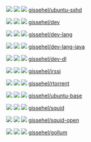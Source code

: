 
 [![](https://images.microbadger.com/badges/image/gissehel/ubuntu-sshd.svg)](https://microbadger.com/images/gissehel/ubuntu-sshd "Get your own image badge on microbadger.com") [![](https://images.microbadger.com/badges/version/gissehel/ubuntu-sshd.svg)](https://microbadger.com/images/gissehel/ubuntu-sshd "Get your own version badge on microbadger.com") [![](https://images.microbadger.com/badges/commit/gissehel/ubuntu-sshd.svg)](https://microbadger.com/images/gissehel/ubuntu-sshd "Get your own commit badge on microbadger.com") [gissehel/ubuntu-sshd](https://hub.docker.com/r/gissehel/ubuntu-sshd)


 [![](https://images.microbadger.com/badges/image/gissehel/dev.svg)](https://microbadger.com/images/gissehel/dev "Get your own image badge on microbadger.com") [![](https://images.microbadger.com/badges/version/gissehel/dev.svg)](https://microbadger.com/images/gissehel/dev "Get your own version badge on microbadger.com") [![](https://images.microbadger.com/badges/commit/gissehel/dev.svg)](https://microbadger.com/images/gissehel/dev "Get your own commit badge on microbadger.com") [gissehel/dev](https://hub.docker.com/r/gissehel/dev)


 [![](https://images.microbadger.com/badges/image/gissehel/dev-lang.svg)](https://microbadger.com/images/gissehel/dev-lang "Get your own image badge on microbadger.com") [![](https://images.microbadger.com/badges/version/gissehel/dev-lang.svg)](https://microbadger.com/images/gissehel/dev-lang "Get your own version badge on microbadger.com") [![](https://images.microbadger.com/badges/commit/gissehel/dev-lang.svg)](https://microbadger.com/images/gissehel/dev-lang "Get your own commit badge on microbadger.com") [gissehel/dev-lang](https://hub.docker.com/r/gissehel/dev-lang)


 [![](https://images.microbadger.com/badges/image/gissehel/dev-lang-java.svg)](https://microbadger.com/images/gissehel/dev-lang-java "Get your own image badge on microbadger.com") [![](https://images.microbadger.com/badges/version/gissehel/dev-lang-java.svg)](https://microbadger.com/images/gissehel/dev-lang-java "Get your own version badge on microbadger.com") [![](https://images.microbadger.com/badges/commit/gissehel/dev-lang-java.svg)](https://microbadger.com/images/gissehel/dev-lang-java "Get your own commit badge on microbadger.com") [gissehel/dev-lang-java](https://hub.docker.com/r/gissehel/dev-lang-java)


 [![](https://images.microbadger.com/badges/image/gissehel/dev-dl.svg)](https://microbadger.com/images/gissehel/dev-dl "Get your own image badge on microbadger.com") [![](https://images.microbadger.com/badges/version/gissehel/dev-dl.svg)](https://microbadger.com/images/gissehel/dev-dl "Get your own version badge on microbadger.com") [![](https://images.microbadger.com/badges/commit/gissehel/dev-dl.svg)](https://microbadger.com/images/gissehel/dev-dl "Get your own commit badge on microbadger.com") [gissehel/dev-dl](https://hub.docker.com/r/gissehel/dev-dl)


 [![](https://images.microbadger.com/badges/image/gissehel/irssi.svg)](https://microbadger.com/images/gissehel/irssi "Get your own image badge on microbadger.com") [![](https://images.microbadger.com/badges/version/gissehel/irssi.svg)](https://microbadger.com/images/gissehel/irssi "Get your own version badge on microbadger.com") [![](https://images.microbadger.com/badges/commit/gissehel/irssi.svg)](https://microbadger.com/images/gissehel/irssi "Get your own commit badge on microbadger.com") [gissehel/irssi](https://hub.docker.com/r/gissehel/irssi)


 [![](https://images.microbadger.com/badges/image/gissehel/rtorrent.svg)](https://microbadger.com/images/gissehel/rtorrent "Get your own image badge on microbadger.com") [![](https://images.microbadger.com/badges/version/gissehel/rtorrent.svg)](https://microbadger.com/images/gissehel/rtorrent "Get your own version badge on microbadger.com") [![](https://images.microbadger.com/badges/commit/gissehel/rtorrent.svg)](https://microbadger.com/images/gissehel/rtorrent "Get your own commit badge on microbadger.com") [gissehel/rtorrent](https://hub.docker.com/r/gissehel/rtorrent)


 [![](https://images.microbadger.com/badges/image/gissehel/ubuntu-base.svg)](https://microbadger.com/images/gissehel/ubuntu-base "Get your own image badge on microbadger.com") [![](https://images.microbadger.com/badges/version/gissehel/ubuntu-base.svg)](https://microbadger.com/images/gissehel/ubuntu-base "Get your own version badge on microbadger.com") [![](https://images.microbadger.com/badges/commit/gissehel/ubuntu-base.svg)](https://microbadger.com/images/gissehel/ubuntu-base "Get your own commit badge on microbadger.com") [gissehel/ubuntu-base](https://hub.docker.com/r/gissehel/ubuntu-base)


 [![](https://images.microbadger.com/badges/image/gissehel/squid.svg)](https://microbadger.com/images/gissehel/squid "Get your own image badge on microbadger.com") [![](https://images.microbadger.com/badges/version/gissehel/squid.svg)](https://microbadger.com/images/gissehel/squid "Get your own version badge on microbadger.com") [![](https://images.microbadger.com/badges/commit/gissehel/squid.svg)](https://microbadger.com/images/gissehel/squid "Get your own commit badge on microbadger.com") [gissehel/squid](https://hub.docker.com/r/gissehel/squid)


 [![](https://images.microbadger.com/badges/image/gissehel/squid-open.svg)](https://microbadger.com/images/gissehel/squid-open "Get your own image badge on microbadger.com") [![](https://images.microbadger.com/badges/version/gissehel/squid-open.svg)](https://microbadger.com/images/gissehel/squid-open "Get your own version badge on microbadger.com") [![](https://images.microbadger.com/badges/commit/gissehel/squid-open.svg)](https://microbadger.com/images/gissehel/squid-open "Get your own commit badge on microbadger.com") [gissehel/squid-open](https://hub.docker.com/r/gissehel/squid-open)


 [![](https://images.microbadger.com/badges/image/gissehel/gollum.svg)](https://microbadger.com/images/gissehel/gollum "Get your own image badge on microbadger.com") [![](https://images.microbadger.com/badges/version/gissehel/gollum.svg)](https://microbadger.com/images/gissehel/gollum "Get your own version badge on microbadger.com") [![](https://images.microbadger.com/badges/commit/gissehel/gollum.svg)](https://microbadger.com/images/gissehel/gollum "Get your own commit badge on microbadger.com") [gissehel/gollum](https://hub.docker.com/r/gissehel/gollum)


